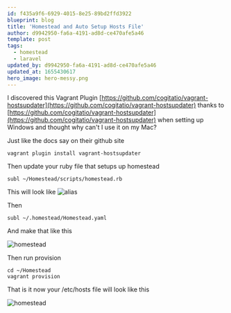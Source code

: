 ```yaml
---
id: f435a9f6-6929-4015-8e25-89bd2ffd3922
blueprint: blog
title: 'Homestead and Auto Setup Hosts File'
author: d9942950-fa6a-4191-ad8d-ce470afe5a46
template: post
tags:
  - homestead
  - laravel
updated_by: d9942950-fa6a-4191-ad8d-ce470afe5a46
updated_at: 1655430617
hero_image: hero-messy.png
---
```

I discovered this Vagrant Plugin [https://github.com/cogitatio/vagrant-hostsupdater](https://github.com/cogitatio/vagrant-hostsupdater)  thanks to [https://github.com/cogitatio/vagrant-hostsupdater](https://github.com/cogitatio/vagrant-hostsupdater) when setting up Windows and thought why can't I use it on my Mac? 

Just like the docs say on their github site 

~~~
vagrant plugin install vagrant-hostsupdater
~~~

Then update your ruby file that setups up homestead 

~~~
subl ~/Homestead/scripts/homestead.rb
~~~

This will look like ![alias](https://dl.dropboxusercontent.com/s/chwinvw18ufcurv/homestead_alias.png?dl=0)

Then
~~~
subl ~/.homestead/Homestead.yaml
~~~

And make that like this

![homestead](https://dl.dropboxusercontent.com/s/8mbqv837jgtpnm9/homestead_alias_two.png?dl=0)

Then run provision

~~~
cd ~/Homestead
vagrant provision
~~~

That is it now your /etc/hosts file will look like this 

![homestead](https://dl.dropboxusercontent.com/s/91u5omdgwoij006/homestead_hosts.png?dl=0)

